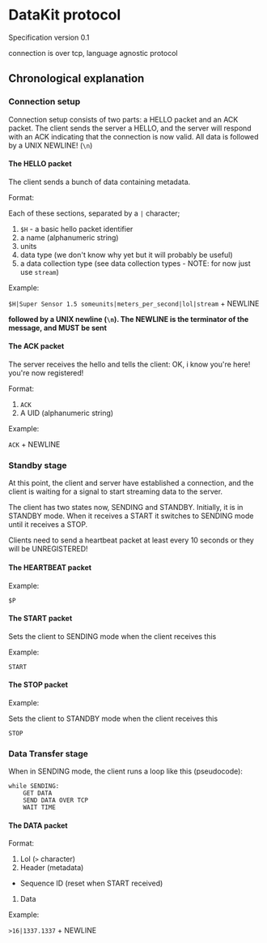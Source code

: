 
# DataKit protocol

Specification version 0.1

connection is over tcp, language agnostic protocol

## Chronological explanation

### Connection setup

Connection setup consists of two parts: a HELLO packet and an ACK packet.
The client sends the server a HELLO, and the server will respond with an ACK indicating that the connection is now valid.
All data is followed by a UNIX NEWLINE! (`\n`)

#### The HELLO packet

The client sends a bunch of data containing metadata.

Format:

Each of these sections, separated by a `|` character;

1. `$H` - a basic hello packet identifier
1. a name (alphanumeric string)
1. units
1. data type (we don't know why yet but it will probably be useful)
1. a data collection type (see data collection types - NOTE: for now just use `stream`)

Example:

`$H|Super Sensor 1.5 someunits|meters_per_second|lol|stream` + NEWLINE

**followed by a UNIX newline (`\n`). The NEWLINE is the terminator of the message, and MUST be sent**

#### The ACK packet

The server receives the hello and tells the client: OK, i know you're here! you're now registered!

Format:

1. `ACK`
1. A UID (alphanumeric string)

Example:

`ACK` + NEWLINE

### Standby stage

At this point, the client and server have established a connection, and the client is waiting for a signal to start streaming data to the server.

The client has two states now, SENDING and STANDBY.
Initially, it is in STANDBY mode. When it receives a START it switches to SENDING mode until it receives a STOP.

Clients need to send a heartbeat packet at least every 10 seconds or they will be UNREGISTERED!

#### The HEARTBEAT packet

Example:

`$P`

#### The START packet

Sets the client to SENDING mode when the client receives this

Example:

`START`

#### The STOP packet

Example:

Sets the client to STANDBY mode when the client receives this

`STOP`

### Data Transfer stage

When in SENDING mode, the client runs a loop like this (pseudocode):

```pseudo
while SENDING:
    GET DATA
    SEND DATA OVER TCP
    WAIT TIME
```

#### The DATA packet

Format:

1. Lol (`>` character)
1. Header (metadata)
  - Sequence ID (reset when START received)
1. Data

Example:

`>16|1337.1337` + NEWLINE